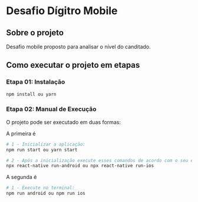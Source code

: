 # Desafio Dígitro Mobile

## Sobre o projeto

Desafio mobile proposto para analisar o nível do canditado.


## Como executar o projeto em etapas


### Etapa 01: Instalação
```bash
npm install ou yarn 
```

### Etapa 02: Manual de Execução
O projeto pode ser executado em duas formas:

A primeira é
```bash
# 1 - Inicializar a aplicação:
npm run start ou yarn start

# 2 - Após a inicialização execute esses comandos de acordo com o seu emulador:
npx react-native run-android ou npx react-native run-ios
```
A segunda é 
```bash
# 1 - Execute no terminal:
npm run android ou npm run ios
```




